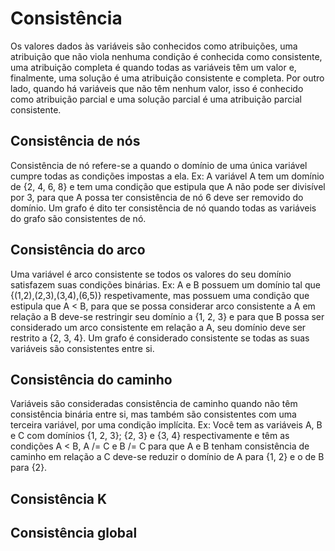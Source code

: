 # Consistência

Os valores dados às variáveis são conhecidos como atribuições, uma atribuição que não viola nenhuma condição é conhecida como consistente, uma atribuição completa é quando todas as variáveis têm um valor e, finalmente, uma solução é uma atribuição consistente e completa. Por outro lado, quando há variáveis que não têm nenhum valor, isso é conhecido como atribuição parcial e uma solução parcial é uma atribuição parcial consistente.

## Consistência de nós

Consistência de nó refere-se a quando o domínio de uma única variável cumpre todas as condições impostas a ela. Ex: A variável A tem um domínio de {2, 4, 6, 8} e tem uma condição que estipula que A não pode ser divisível por 3, para que A possa ter consistência de nó 6 deve ser removido do domínio. Um grafo é dito ter consistência de nó quando todas as variáveis do grafo são consistentes de nó.
 
## Consistência do arco

Uma variável é arco consistente se todos os valores do seu domínio satisfazem suas condições binárias. Ex: A e B possuem um domínio tal que {(1,2),(2,3),(3,4),(6,5)} respetivamente, mas possuem uma condição que estipula que A < B, para que se possa considerar arco consistente a A em relação a B deve-se restringir seu domínio a {1, 2, 3} e para que B possa ser considerado um arco consistente em relação a A, seu domínio deve ser restrito a {2, 3, 4}. Um grafo é considerado consistente se todas as suas variáveis são consistentes entre si.

## Consistência do caminho

Variáveis são consideradas consistência de caminho quando não têm consistência binária entre si, mas também são consistentes com uma terceira variável, por uma condição implícita. Ex: Você tem as variáveis A, B e C com domínios {1, 2, 3}; {2, 3} e {3, 4} respectivamente e têm as condições A < B, A /= C e B /= C para que A e B tenham consistência de caminho em relação a C deve-se reduzir o domínio de A para {1, 2} e o de B para {2}.

## Consistência K



## Consistência global

